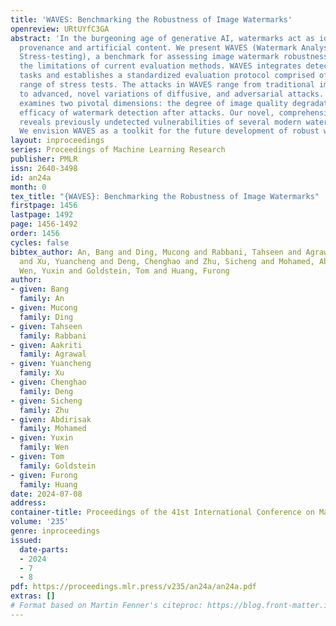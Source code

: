 ```yaml
---
title: 'WAVES: Benchmarking the Robustness of Image Watermarks'
openreview: URtUYfC3GA
abstract: 'In the burgeoning age of generative AI, watermarks act as identifiers of
  provenance and artificial content. We present WAVES (Watermark Analysis via Enhanced
  Stress-testing), a benchmark for assessing image watermark robustness, overcoming
  the limitations of current evaluation methods. WAVES integrates detection and identification
  tasks and establishes a standardized evaluation protocol comprised of a diverse
  range of stress tests. The attacks in WAVES range from traditional image distortions
  to advanced, novel variations of diffusive, and adversarial attacks. Our evaluation
  examines two pivotal dimensions: the degree of image quality degradation and the
  efficacy of watermark detection after attacks. Our novel, comprehensive evaluation
  reveals previously undetected vulnerabilities of several modern watermarking algorithms.
  We envision WAVES as a toolkit for the future development of robust watermarks.'
layout: inproceedings
series: Proceedings of Machine Learning Research
publisher: PMLR
issn: 2640-3498
id: an24a
month: 0
tex_title: "{WAVES}: Benchmarking the Robustness of Image Watermarks"
firstpage: 1456
lastpage: 1492
page: 1456-1492
order: 1456
cycles: false
bibtex_author: An, Bang and Ding, Mucong and Rabbani, Tahseen and Agrawal, Aakriti
  and Xu, Yuancheng and Deng, Chenghao and Zhu, Sicheng and Mohamed, Abdirisak and
  Wen, Yuxin and Goldstein, Tom and Huang, Furong
author:
- given: Bang
  family: An
- given: Mucong
  family: Ding
- given: Tahseen
  family: Rabbani
- given: Aakriti
  family: Agrawal
- given: Yuancheng
  family: Xu
- given: Chenghao
  family: Deng
- given: Sicheng
  family: Zhu
- given: Abdirisak
  family: Mohamed
- given: Yuxin
  family: Wen
- given: Tom
  family: Goldstein
- given: Furong
  family: Huang
date: 2024-07-08
address:
container-title: Proceedings of the 41st International Conference on Machine Learning
volume: '235'
genre: inproceedings
issued:
  date-parts:
  - 2024
  - 7
  - 8
pdf: https://proceedings.mlr.press/v235/an24a/an24a.pdf
extras: []
# Format based on Martin Fenner's citeproc: https://blog.front-matter.io/posts/citeproc-yaml-for-bibliographies/
---
```

